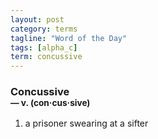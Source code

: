 ```yaml
---
layout: post
category: terms
tagline: "Word of the Day"
tags: [alpha_c]
term: concussive
---
```


<h3>Concussive<br/> <small>&mdash; v. (con<span>&middot;</span>cus<span>&middot;</span>sive)</small></h3>
<p><ol>
<li>a prisoner swearing at a sifter</li>
</ol></p>
